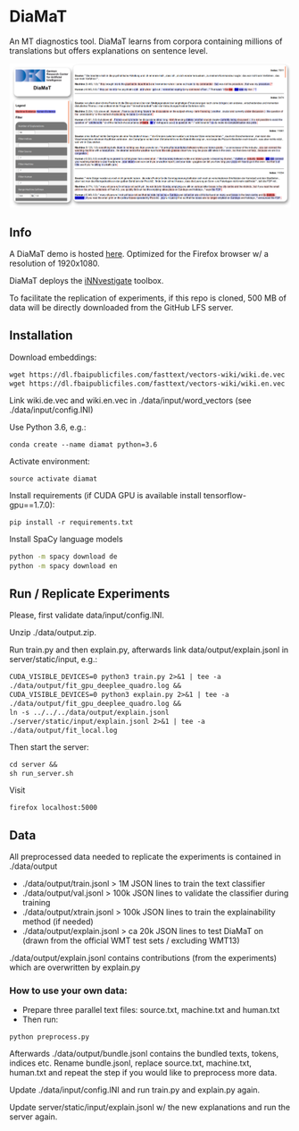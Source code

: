 # DiaMaT
An MT diagnostics tool. DiaMaT learns from corpora containing millions of translations but offers explanations on sentence level. 

![screenshot](https://github.com/DFKI-NLP/diamat/blob/master/resources/screenshot.png)

## Info 
A DiaMaT demo is hosted [here](http://diamat.dfki.de). Optimized for the Firefox browser w/ a resolution of 1920x1080.

DiaMaT deploys the [iNNvestigate](https://github.com/albermax/innvestigate) toolbox.

To facilitate the replication of experiments, if this repo is cloned, 500 MB of data will be directly downloaded from the GitHub LFS server.

## Installation 
Download embeddings:
```
wget https://dl.fbaipublicfiles.com/fasttext/vectors-wiki/wiki.de.vec
wget https://dl.fbaipublicfiles.com/fasttext/vectors-wiki/wiki.en.vec
```
Link wiki.de.vec and wiki.en.vec in ./data/input/word_vectors (see ./data/input/config.INI)

Use Python 3.6, e.g.:
```
conda create --name diamat python=3.6
```
Activate environment:
```
source activate diamat
```

Install requirements (if CUDA GPU is available install tensorflow-gpu==1.7.0):

``` 
pip install -r requirements.txt
```

Install SpaCy language models

```bash
python -m spacy download de
python -m spacy download en
```

## Run / Replicate Experiments
Please, first validate data/input/config.INI.

Unzip ./data/output.zip.

Run train.py and then explain.py, afterwards link data/output/explain.jsonl in server/static/input, e.g.:
```
CUDA_VISIBLE_DEVICES=0 python3 train.py 2>&1 | tee -a ./data/output/fit_gpu_deeplee_quadro.log &&
CUDA_VISIBLE_DEVICES=0 python3 explain.py 2>&1 | tee -a ./data/output/fit_gpu_deeplee_quadro.log &&
ln -s ../../../data/output/explain.jsonl ./server/static/input/explain.jsonl 2>&1 | tee -a ./data/output/fit_local.log
```
Then start the server:
```
cd server &&
sh run_server.sh
```
Visit 
```
firefox localhost:5000
```

## Data 
All preprocessed data needed to replicate the experiments is contained in ./data/output
- ./data/output/train.jsonl > 1M JSON lines to train the text classifier
- ./data/output/val.jsonl > 100k JSON lines to validate the classifier during training
- ./data/output/xtrain.jsonl > 100k JSON lines to train the explainability method (if needed)
- ./data/output/explain.jsonl > ca 20k JSON lines to test DiaMaT on (drawn from the official WMT test sets / excluding WMT13)

./data/output/explain.jsonl contains contributions (from the experiments) which are overwritten by explain.py 

### How to use your own data: 
- Prepare three parallel text files: source.txt, machine.txt and human.txt
- Then run:
```
python preprocess.py
```
Afterwards ./data/output/bundle.jsonl contains the bundled texts, tokens, indices etc. Rename bundle.jsonl, replace source.txt, machine.txt, human.txt and repeat the step if you would like to preprocess more data.

Update ./data/input/config.INI and run train.py and explain.py again. 

Update server/static/input/explain.jsonl w/ the new explanations and run the server again.
